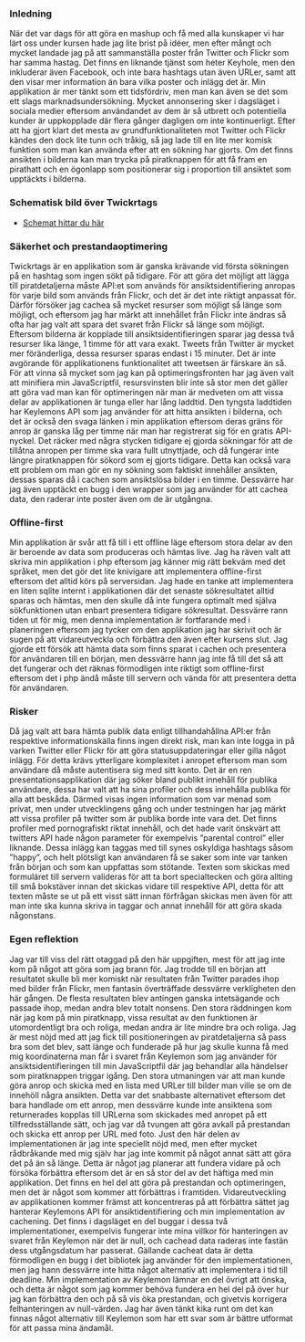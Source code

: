 ### Inledning
När det var dags för att göra en mashup och få med alla kunskaper vi har lärt oss under kursen hade jag lite brist på idéer, men efter mångt och mycket landade jag på att sammanställa poster från Twitter och Flickr som har samma hastag. Det finns en liknande tjänst som heter Keyhole, men den inkluderar även Facebook, och inte bara hashtags utan även URLer, samt att den visar mer information än bara vilka poster och inlägg det är. Min applikation är mer tänkt som ett tidsfördriv, men man kan även se det som ett slags marknadsundersökning. Mycket annonsering sker i dagsläget i sociala medier eftersom användandet av dem är så utbrett och potentiella kunder är uppkopplade där flera gånger dagligen om inte kontinuerligt.
Efter att ha gjort klart det mesta av grundfunktionaliteten mot Twitter och Flickr kändes den dock lite tunn och tråkig, så jag lade till en lite mer komisk funktion som man kan använda efter att en sökning har gjorts. Om det finns ansikten i bilderna kan man trycka på piratknappen för att få fram en pirathatt och en ögonlapp som positionerar sig i proportion till ansiktet som upptäckts i bilderna.

### Schematisk bild över Twickrtags
* [Schemat hittar du här](https://drive.google.com/a/student.lnu.se/file/d/0B_ZzfQFknpytbEYzSXE5U1ljekU/view?usp=sharing)

### Säkerhet och prestandaoptimering
Twickrtags är en applikation som är ganska krävande vid första sökningen på en hashtag som ingen sökt på tidigare. För att göra det möjligt att lägga till piratdetaljerna måste API:et som används för ansiktsidentifiering anropas för varje bild som används från Flickr, och det är det inte riktigt anpassat för. Därför försöker jag cachea så mycket resurser som möjligt så länge som möjligt, och eftersom jag har märkt att innehållet från Flickr inte ändras så ofta har jag valt att spara det svaret från Flickr så länge som möjligt. Eftersom bilderna är kopplade till ansiktsidentifieringen sparar jag dessa två resurser lika länge, 1 timme för att vara exakt. Tweets från Twitter är mycket mer föränderliga, dessa resurser sparas endast i 15 minuter. Det är inte avgörande för applikationens funktionalitet att tweetsen är färskare än så.
För att vinna så mycket som jag kan på optimeringsfronten har jag även valt att minifiera min JavaScriptfil, resursvinsten blir inte så stor men det gäller att göra vad man kan för optimeringen när man är medveten om att vissa delar av applikationen är tunga eller har lång laddtid. Den tyngsta laddtiden har Keylemons API som jag använder för att hitta ansikten i bilderna, och det är också den svaga länken i min applikation eftersom deras gräns för anrop är ganska låg per timme när man har registrerat sig för en gratis API-nyckel. Det räcker med några stycken tidigare ej gjorda sökningar för att de tillåtna anropen per timme ska vara fullt utnyttjade, och då fungerar inte längre piratknappen för sökord som ej gjorts tidigare. Detta kan också vara ett problem om man gör en ny sökning som faktiskt innehåller ansikten, dessas sparas då i cachen som ansiktslösa bilder i en timme. Dessvärre har jag även upptäckt en bugg i den wrapper som jag använder för att cachea data, den raderar inte poster även om de är utgångna.

### Offline-first
Min applikation är svår att få till i ett offline läge eftersom stora delar av den är beroende av data som produceras och hämtas live. Jag ha räven valt att skriva min applikation i php eftersom jag känner mig rätt bekväm med det språket, men det gör det lite knivigare att implementera offline-first eftersom det alltid körs på serversidan. Jag hade en tanke att implementera en liten sqlite internt i applikationen där det senaste sökresultatet alltid sparas och hämtas, men den skulle då inte fungera optimalt med själva sökfunktionen utan enbart presentera tidigare sökresultat. Dessvärre rann tiden ut för mig, men denna implementation är fortfarande med i planeringen eftersom jag tycker om den applikation jag har skrivit och är sugen på att vidareutveckla och förbättra den även efter kursens slut. Jag gjorde ett försök att hämta data som finns sparat i cachen och presentera för användaren till en början, men dessvärre hann jag inte få till det så att det fungerar och det räknas förmodligen inte riktigt som offline-first eftersom det i php ändå måste till servern och vända för att presentera detta för användaren.

### Risker
Då jag valt att bara hämta publik data enligt tillhandahållna API:er från respektive informationskälla finns ingen direkt risk, man kan inte logga in på varken Twitter eller Flickr för att göra statusuppdateringar eller gilla något inlägg. För detta krävs ytterligare komplexitet i anropet eftersom man som användare då måste autentisera sig med sitt konto. Det är en ren presentationsapplikation där jag söker bland publikt innehåll för publika användare, dessa har valt att ha sina profiler och dess innehålla publika för alla att beskåda. Därmed visas ingen information som var menad som privat, men under utvecklingens gång och under testningen har jag märkt att vissa profiler på twitter som är publika borde inte vara det. Det finns profiler med pornografiskt riktat innehåll, och det hade varit önskvärt att twitters API hade någon parameter för exempelvis ”parental control” eller liknande. Dessa inlägg kan taggas med till synes oskyldiga hashtags såsom ”happy”, och helt plötsligt kan användaren få se saker som inte var tanken från början och som kan uppfattas som stötande.
Texten som skickas med formuläret till servern valideras för att ta bort specialtecken och göra allting till små bokstäver innan det skickas vidare till respektive API, detta för att texten måste se ut på ett visst sätt innan förfrågan skickas men även för att man inte ska kunna skriva in taggar och annat innehåll för att göra skada någonstans.

### Egen reflektion
Jag var till viss del rätt otaggad på den här uppgiften, mest för att jag inte kom på något att göra som jag brann för. Jag trodde till en början att resultatet skulle bli mer komiskt när resultaten från Twitter parades ihop med bilder från Flickr, men fantasin överträffade dessvärre verkligheten den här gången. De flesta resultaten blev antingen ganska intetsägande och passade ihop, medan andra blev totalt nonsens. Den stora räddningen kom när jag kom på min piratknapp, vissa resultat av den funktionen är utomordentligt bra och roliga, medan andra är lite mindre bra och roliga. Jag är mest nöjd med att jag fick till positioneringen av piratdetaljerna så pass bra som det blev, satt länge och funderade på hur jag skulle kunna få med mig koordinaterna man får i svaret från Keylemon som jag använder för ansiktsidentifieringen till min JavaScriptfil där jag behandlar alla händelser som piratknappen triggar igång. Den stora utmaningen var att man kunde göra anrop och skicka med en lista med URLer till bilder man ville se om de innehöll några ansikten. Detta var det snabbaste alternativet eftersom det bara handlade om ett anrop, men dessvärre kunde inte ansiktena som returnerades kopplas till URLerna som skickades med anropet på ett tillfredsställande sätt, och jag var då tvungen att göra avkall på prestandan och skicka ett anrop per URL med foto. Just den här delen av implementationen är jag inte speciellt nöjd med, men efter mycket rådbråkande med mig själv har jag inte kommit på något annat sätt att göra det på än så länge. Detta är något jag planerar att fundera vidare på och försöka förbättra eftersom det är en så stor del av det häftiga med min applikation.
Det finns en hel del att göra på prestandan och optimeringen, men det är något som kommer att förbättras i framtiden. Vidareutveckling av applikationen kommer främst att koncentreras på att förbättra sättet jag hanterar Keylemons API för ansiktidentifiering och min implementation av cachening. Det finns i dagsläget en del buggar i dessa två implementationer, exempelvis fungerar inte mina villkor för hanteringen av svaret från Keylemon när det är null, och cachead data raderas inte fastän dess utgångsdatum har passerat. Gällande cacheat data är detta förmodligen en bugg i det bibliotek jag använder för den implementationen, men jag hann dessvärre inte hitta något alternativ att implementera i tid till deadline. Min implementation av Keylemon lämnar en del övrigt att önska, och detta är något som jag kommer behöva fundera en hel del på över hur jag kan förbättra den och på så vis öka prestandan, och givetvis korrigera felhanteringen av null-värden. Jag har även tänkt kika runt om det kan finnas något alternativ till Keylemon som har ett svar som är bättre utformat för att passa mina ändamål.
